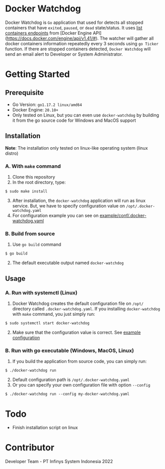 # Docker Watchdog

Docker Watchdog is `Go` application that used for detects all stopped containers that have `exited`, `paused`, or `dead` state/status.
It uses [list containers endpoints](https://docs.docker.com/engine/api/v1.41/#operation/ContainerList) from
[Docker Engine API] (https://docs.docker.com/engine/api/v1.41/#).
The watcher will gather all docker containers information repeatedly every 3 seconds using `go Ticker` function.
If there are stopped containers detected, `Docker Watchdog` will send an email alert to Developer or System Administrator.

# Getting Started

## Prerequisite
* Go Version: `go1.17.2 linux/amd64`
* Docker Engine: `20.10+`
* Only tested on Linux, but you can even use `docker-watchdog` by building it from the go source code for Windows and MacOS support

## Installation

**Note**: The installation only tested on linux-like operating system (linux distro)

### A. With `make` command
1. Clone this repository
2. In the root directory, type:

```shell
$ sudo make install
```
3. After installation, the `docker-watchdog` application will run as linux service. But, we have to specify configuration value
on `/opt/.docker-watchdog.yaml`
4. For configuration example you can see on [example/conf/.docker-watchdog.yaml](./example/conf/.docker-watchdog.example.yaml)

### B. Build from source
1. Use `go build` command

```shell
$ go build
```

2. The default executable output named `docker-watchdog`

## Usage

### A. Run with systemctl (Linux)
1. Docker Watchdog creates the default configuration file on `/opt/` directory called `.docker-watchdog.yaml`.
If you installing `docker-watchdog` with `make` command, you just simply run:

```shell
$ sudo systemctl start docker-watchdog
```

2. Make sure that the configuration value is correct. See [example configuration](./example/conf/.docker-watchdog.example.yaml)

### B. Run with go executable (Windows, MacOS, Linux)

1. If you build the application from source code, you can simply run:

```shell
$ ./docker-watchdog run
```

2. Default configuration path is `/opt/.docker-watchdog.yaml`
3. Or you can specify your own configuration file with option `--config` 

```shell
$ ./docker-watchdog run --config my-docker-watchdog.yaml
```


# Todo

* Finish installation script on linux

# Contributor

Developer Team - PT Infinys System Indonesia 2022
